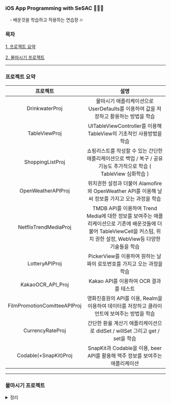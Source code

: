 
### iOS App Programming with SeSAC 🧑🏻‍💻
　-︎ 배운것을 학습하고 적용하는 연습장 🔥
 
 ### 목차
 [1. 프로젝트 요약](#프로젝트-요약)
 
 [2. 물마시기 프로젝트](#물마시기-프로젝트)
 
 ---

### 프로젝트 요약
|프로젝트|설명|
|:---:|:---:|
|DrinkwaterProj| 물마시기 애플리케이션으로 UserDefaults를 이용하여 값을 저장하고 활용하는 방법을 학습|
|TableViewProj| UITableViewController를 이용해 TableView의 기초적인 사용방법을 학습|
|ShoppingListProj| 쇼핑리스트를 작성할 수 있는 간단한 애플리케이션으로 백업 / 복구 / 공유 기능도 추가적으로 학습 ( TableView 심화학습 )|
|OpenWeatherAPIProj| 위치권한 설정과 더불어 Alamofire와 OpenWeather API를 이용해 날씨 정보를 가지고 오는 과정을 학습|
|NetflixTrendMediaProj| TMDB API를 이용하여 Trend Media에 대한 정보를 보여주는 애플리케이션으로 기존에 배운것들에 더불어 TableViewCell을 커스텀, 위치 권한 설정, WebView등 다양한 기술들을 학습|
|LotteryAPIProj| PickerView를 이용하여 원하는 날짜의 로또번호를 가지고 오는 과정을 학습|
|KakaoOCR_API_Proj| Kakao API를 이용하여 OCR 결과를 테스트|
|FilmPromotionComitteeAPIProj| 영화진흥원의 API를 이용, Realm을 이용하여 데이터를 저장하고 클라이언트에 보여주는 방법을 학습|
|CurrencyRateProj| 간단한 환율 계산기 애플리케이션으로 didSet / willSet 그리고 get / set을 학습|
|Codable(+SnapKit)Proj| SnapKit과 Codable을 이용, beer API를 활용해 맥주 정보를 보여주는 애플리케이션 |

---

### 물마시기 프로젝트 
<details>
<summary>정리</summary>
<div markdown="1">       
  
  * Core Skills : **AutoLayout, UserDefaults**

  * AutoLayout을 이용해 UI를 구성 
  
   ![autolayout](https://user-images.githubusercontent.com/53691249/152910630-4bffa800-180c-4465-b5b5-ab7e45db8c99.png)
  
  * 유저의 닉네임, 키, 몸무게를 UserDefault를 이용해 저장하고 활용

  ```swift
  @IBAction func checkButtonAction(_ sender: UIBarButtonItem) {
      UserDefaults.standard.set(nickNameTextfield.text, forKey: "nickname")
      UserDefaults.standard.set(heightTextfield.text, forKey: "height")
      UserDefaults.standard.set(weightTextfield.text, forKey: "weight")
      UserDefaults.standard.set(intakeWater(),forKey: "intakewater")
      self.navigationController?.popViewController(animated: true)
  }
  ```

  * 초기화 및 물 마시기 버튼 클릭시 이벤트 설정

```swift
  
@IBAction func drinkWaterButtonAction(_ sender: UIButton) {
    howDrinkValue = howDrinkValue + Int(mlTextField.text!)!
    howDrinkLabel.text = String(howDrinkValue) + "ml"

    goalPercent = (howDrinkValue/10) / UserDefaults.standard.integer(forKey: "intakewater")
    goalLabel.text = "목표의 " + String(goalPercent) + "%"
    //이미지 선택
    pickImage(goalPercent)
    //텍스트 초기화
    mlTextField.text = ""
}
func pickImage(_ goalPercent : Int){

    if 0 <= goalPercent && goalPercent < 10 { myImageIdx = 0}
    else if 10 <= goalPercent && goalPercent < 20 { myImageIdx = 1}
    else if 20 <= goalPercent && goalPercent < 30 { myImageIdx = 2}
    else if 30 <= goalPercent && goalPercent < 40 { myImageIdx = 3}
    else if 40 <= goalPercent && goalPercent < 50 { myImageIdx = 4}
    else if 50 <= goalPercent && goalPercent < 60 { myImageIdx = 5}
    else if 60 <= goalPercent && goalPercent < 70 { myImageIdx = 6}
    else if 70 <= goalPercent && goalPercent < 80 { myImageIdx = 7}
    else {myImageIdx = 8}

    myPlantImageView.image = imageArray[myImageIdx]
    UserDefaults.standard.set(myImageIdx, forKey: "imageNumber")
}
  
```

* UITextField에서 Bottom에 라인을 주기위해 함수 정의
  * CALayer를 하나 생성하고 높이를 3으로 조정
  * 원하는 컬러를 지정하고 addSublayer 메소드를 이용해 기존의 TextField에 넣어주기


  ```swift
  func addBottomBorder(){
      let bottomLine = CALayer()
      bottomLine.frame = CGRect(x: 0, y: self.frame.size.height - 3, width: self.frame.size.width, height: 3)
      bottomLine.backgroundColor = UIColor.white.cgColor
      borderStyle = .none
      layer.addSublayer(bottomLine)
  }
  ```
 <div Align = center> 
   
 |영상|
|------|
|![ezgif com-gif-maker](https://user-images.githubusercontent.com/53691249/152911340-4021e218-7798-43dd-bd4e-7c78b5ebfd51.gif)|
   
  </div>
</div>
</details>


